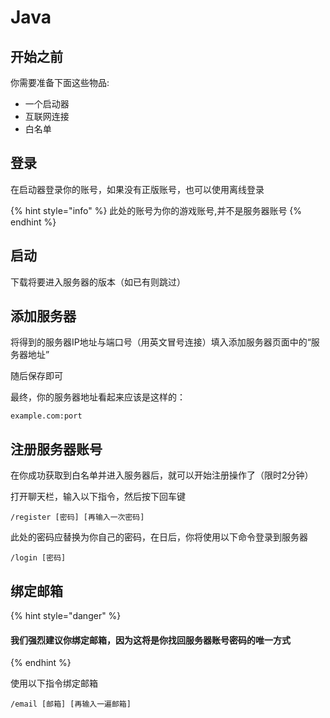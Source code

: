 # Java

## 开始之前

你需要准备下面这些物品:

* 一个启动器
* 互联网连接
* 白名单

## 登录

在启动器登录你的账号，如果没有正版账号，也可以使用离线登录

{% hint style="info" %}
此处的账号为你的游戏账号,并不是服务器账号
{% endhint %}

## 启动

下载将要进入服务器的版本（如已有则跳过）

## 添加服务器

将得到的服务器IP地址与端口号（用英文冒号连接）填入添加服务器页面中的“服务器地址”

随后保存即可

最终，你的服务器地址看起来应该是这样的：

```
example.com:port
```

## 注册服务器账号

在你成功获取到白名单并进入服务器后，就可以开始注册操作了（限时2分钟）

打开聊天栏，输入以下指令，然后按下回车键

```
/register [密码] [再输入一次密码]
```

此处的密码应替换为你自己的密码，在日后，你将使用以下命令登录到服务器

```
/login [密码]
```

## 绑定邮箱

{% hint style="danger" %}
#### 我们强烈建议你绑定邮箱，因为这将是你找回服务器账号密码的唯一方式
{% endhint %}

使用以下指令绑定邮箱

```
/email [邮箱] [再输入一遍邮箱]
```
